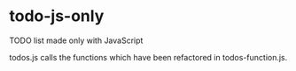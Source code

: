 # todo-js-only
TODO list made only with JavaScript

todos.js calls the functions which have been refactored in todos-function.js.
